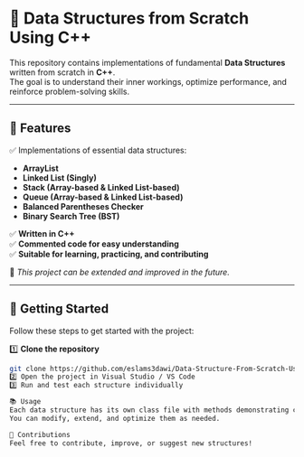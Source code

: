 # 🚀 Data Structures from Scratch Using C++

This repository contains implementations of fundamental **Data Structures** written from scratch in **C++**.  
The goal is to understand their inner workings, optimize performance, and reinforce problem-solving skills.

---

## 📌 Features  
✅ Implementations of essential data structures:  
- **ArrayList**  
- **Linked List (Singly)**  
- **Stack (Array-based & Linked List-based)**  
- **Queue (Array-based & Linked List-based)**  
- **Balanced Parentheses Checker**  
- **Binary Search Tree (BST)**  

✅ **Written in C++**  
✅ **Commented code for easy understanding**  
✅ **Suitable for learning, practicing, and contributing**  

📌 _This project can be extended and improved in the future._

---

## 🚀 Getting Started  
Follow these steps to get started with the project:  

1️⃣ **Clone the repository**  
```sh
git clone https://github.com/eslams3dawi/Data-Structure-From-Scratch-Using-C-Plus-Plus.git
2️⃣ Open the project in Visual Studio / VS Code
3️⃣ Run and test each structure individually

📚 Usage
Each data structure has its own class file with methods demonstrating core operations.
You can modify, extend, and optimize them as needed.

🤝 Contributions
Feel free to contribute, improve, or suggest new structures!

